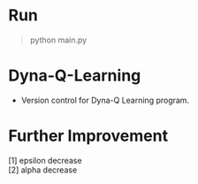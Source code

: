 # Run
> python main.py  
# Dyna-Q-Learning
- Version control for Dyna-Q Learning program.  
# Further Improvement
[1] epsilon decrease  
[2] alpha decrease  
#
